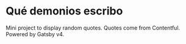# Qué demonios escribo

Mini project to display random quotes. Quotes come from Contentful. Powered by Gatsby v4.
